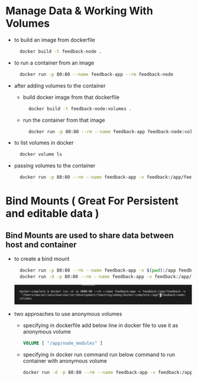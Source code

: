 # Manage Data & Working With Volumes

- to build an image from dockerfile

  ```bash
    docker build -t feedback-node .
  ```

- to run a container from an image

  ```bash
    docker run -p 80:80 --name feedback-app --rm feedback-node
  ```

- after adding volumes to the container

  - build docker image from that dockerfile

    ```bash
      docker build -t feedback-node:volumes .
    ```

  - run the container from that image
    ```bash
      docker run -p 80:80 --rm --name feedback-app feedback-node:volumes
    ```

- to list volumes in docker

  ```bash
    docker volume ls
  ```

- passing volumes to the container

  ```bash
    docker run -p 80:80 --rm --name feedback-app -v feedback:/app/feedback feedback-node:volumes
  ```

# Bind Mounts ( Great For Persistent and editable data )

## Bind Mounts are used to share data between host and container

- to create a bind mount

  ```bash
    docker run -p 80:80 --rm --name feedback-app -v $(pwd):/app feedback-node:volumes
    docker run -d -p 80:80 --rm --name feedback-app -v feedback:/app/feedback -v "$(pwd):/app" feedback-node:volumes
  ```

  ![Bind Mount Absolute Path](image.png)

- two approaches to use anonymous volumes

  - specifying in dockerfile
    add below line in docker file to use it as anonymous volume

    ```dockerfile
    VOLUME [ "/app/node_modules" ]
    ```

  - specifying in docker run command
    run below command to run container with anonymous volume
    ```bash
    docker run -d -p 80:80 --rm --name feedback-app -v feedback:/app/feedback -v "$(pwd):/app" -v /app/node_modules feedback-node:volumes
    ```
